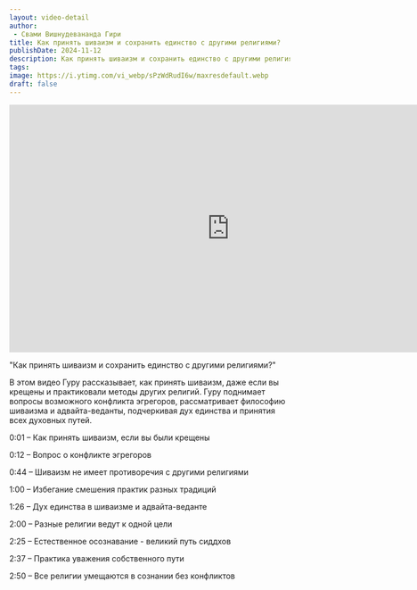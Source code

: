 ```yaml
---
layout: video-detail
author:
 - Свами Вишнудевананда Гири
title: Как принять шиваизм и сохранить единство с другими религиями?
publishDate: 2024-11-12
description: Как принять шиваизм и сохранить единство с другими религиями?. 
tags: 
image: https://i.ytimg.com/vi_webp/sPzWdRudI6w/maxresdefault.webp
draft: false
---
```


<iframe width="790" height="444" src="https://www.youtube.com/embed/sPzWdRudI6w" frameborder="0" allowfullscreen=""></iframe> 

  "Как принять шиваизм и сохранить единство с другими религиями?"

 В этом видео Гуру рассказывает, как принять шиваизм, даже если вы крещены и практиковали методы других религий. Гуру поднимает вопросы возможного конфликта эгрегоров, рассматривает философию шиваизма и адвайта-веданты, подчеркивая дух единства и принятия всех духовных путей.

  
 0:01 – Как принять шиваизм, если вы были крещены

 0:12 – Вопрос о конфликте эгрегоров

 0:44 – Шиваизм не имеет противоречия с другими религиями

 1:00 – Избегание смешения практик разных традиций

 1:26 – Дух единства в шиваизме и адвайта-веданте

 2:00 – Разные религии ведут к одной цели

 2:25 – Естественное осознавание - великий путь сиддхов

 2:37 – Практика уважения собственного пути

 2:50 – Все религии умещаются в сознании без конфликтов

  

 